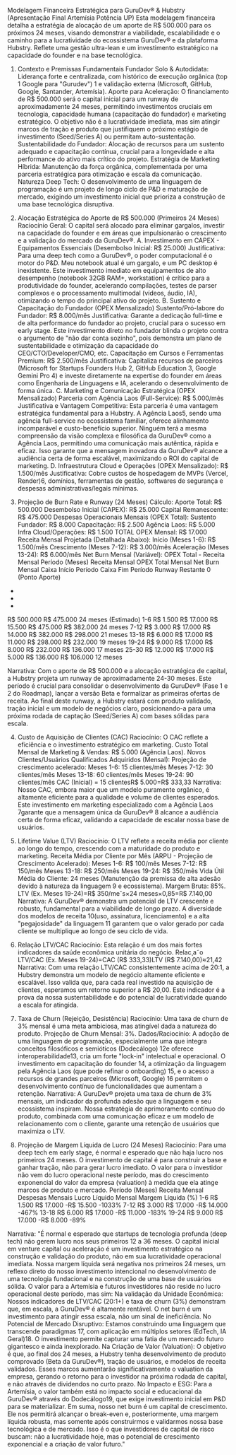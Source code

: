 

Modelagem Financeira Estratégica para GuruDev® & Hubstry (Apresentação Final Artemísia Potência UP)
Esta modelagem financeira detalha a estratégia de alocação de um aporte de R$ 500.000 para os próximos 24 meses, visando demonstrar a viabilidade, escalabilidade e o caminho para a lucratividade do ecossistema GuruDev® e da plataforma Hubstry. Reflete uma gestão ultra-lean e um investimento estratégico na capacidade do founder e na base tecnológica.
1. Contexto e Premissas Fundamentais
Fundador Solo & Autodidata: Liderança forte e centralizada, com histórico de execução orgânica (top 1 Google para "Gurudev") 1 e validação externa (Microsoft, GitHub, Google, Santander, Artemísia).
Aporte para Aceleração: O financiamento de R$ 500.000 será o capital inicial para um runway de aproximadamente 24 meses, permitindo investimentos cruciais em tecnologia, capacidade humana (capacitação do fundador) e marketing estratégico. O objetivo não é a lucratividade imediata, mas sim atingir marcos de tração e produto que justifiquem o próximo estágio de investimento (Seed/Series A) ou permitam auto-sustentação.
Sustentabilidade do Fundador: Alocação de recursos para um sustento adequado e capacitação contínua, crucial para a longevidade e alta performance do ativo mais crítico do projeto.
Estratégia de Marketing Híbrida: Manutenção da força orgânica, complementada por uma parceria estratégica para otimização e escala da comunicação.
Natureza Deep Tech: O desenvolvimento de uma linguagem de programação é um projeto de longo ciclo de P&D e maturação de mercado, exigindo um investimento inicial que prioriza a construção de uma base tecnológica disruptiva.

2. Alocação Estratégica do Aporte de R$ 500.000 (Primeiros 24 Meses)
Raciocínio Geral: O capital será alocado para eliminar gargalos, investir na capacidade do founder e em áreas que impulsionarão o crescimento e a validação do mercado da GuruDev®.
A. Investimento em CAPEX - Equipamentos Essenciais (Desembolso Inicial: R$ 25.000)
Justificativa: Para uma deep tech como a GuruDev®, o poder computacional é o motor do P&D. Meu notebook atual é um gargalo, e um PC desktop é inexistente. Este investimento imediato em equipamentos de alto desempenho (notebook 32GB RAM+, workstation) é crítico para a produtividade do founder, acelerando compilações, testes de parser complexos e o processamento multimodal (vídeos, áudio, IA), otimizando o tempo do principal ativo do projeto.
B. Sustento e Capacitação do Fundador (OPEX Mensalizado)
Sustento/Pró-labore do Fundador: R$ 8.000/mês
Justificativa: Garante a dedicação full-time e de alta performance do fundador ao projeto, crucial para o sucesso em early stage. Este investimento direto no fundador blinda o projeto contra o argumento de "não dar conta sozinho", pois demonstra um plano de sustentabilidade e otimização da capacidade do CEO/CTO/Developer/CMO, etc.
Capacitação em Cursos e Ferramentas Premium: R$ 2.500/mês
Justificativa: Capitaliza recursos de parceiros (Microsoft for Startups Founders Hub 2, GitHub Education 3, Google Gemini Pro 4) e investe diretamente na expertise do founder em áreas como Engenharia de Linguagens e IA, acelerando o desenvolvimento de forma única.
C. Marketing e Comunicação Estratégica (OPEX Mensalizado)
Parceria com Agência Laos (Full-Service): R$ 5.000/mês
Justificativa e Vantagem Competitiva: Esta parceria é uma vantagem estratégica fundamental para a Hubstry. A Agência Laos5, sendo uma agência
full-service no ecossistema familiar, oferece alinhamento incomparável e custo-benefício superior. Ninguém terá a mesma compreensão da visão complexa e filosófica da GuruDev® como a Agência Laos, permitindo uma comunicação mais autêntica, rápida e eficaz. Isso garante que a mensagem inovadora da GuruDev® alcance a audiência certa de forma escalável, maximizando o ROI do capital de marketing.
D. Infraestrutura Cloud e Operações (OPEX Mensalizado): R$ 1.500/mês
Justificativa: Cobre custos de hospedagem de MVPs (Vercel, Render)6, domínios, ferramentas de gestão, softwares de segurança e despesas administrativas/legais mínimas.
3. Projeção de Burn Rate e Runway (24 Meses)
Cálculo:
Aporte Total: R$ 500.000
Desembolso Inicial (CAPEX): R$ 25.000
Capital Remanescente: R$ 475.000
Despesas Operacionais Mensais (OPEX Total):
Sustento Fundador: R$ 8.000
Capacitação: R$ 2.500
Agência Laos: R$ 5.000
Infra Cloud/Operações: R$ 1.500
TOTAL OPEX Mensal: R$ 17.000
Receita Mensal Projetada (Detalhada Abaixo):
Início (Meses 1-6): R$ 1.500/mês
Crescimento (Meses 7-12): R$ 3.000/mês
Aceleração (Meses 13-24): R$ 6.000/mês
Net Burn Mensal (Variável): OPEX Total - Receita Mensal
Período (Meses)
Receita Mensal
OPEX Total Mensal
Net Burn Mensal
Caixa Início Período
Caixa Fim Período
Runway Restante
0 (Ponto Aporte)
-
-
-
R$ 500.000
R$ 475.000
24 meses (Estimado)
1-6
R$ 1.500
R$ 17.000
R$ 15.500
R$ 475.000
R$ 382.000
24 meses
7-12
R$ 3.000
R$ 17.000
R$ 14.000
R$ 382.000
R$ 298.000
21 meses
13-18
R$ 6.000
R$ 17.000
R$ 11.000
R$ 298.000
R$ 232.000
19 meses
19-24
R$ 9.000
R$ 17.000
R$ 8.000
R$ 232.000
R$ 136.000
17 meses
25-30
R$ 12.000
R$ 17.000
R$ 5.000
R$ 136.000
R$ 106.000
12 meses

Narrativa: Com o aporte de R$ 500.000 e a alocação estratégica de capital, a Hubstry projeta um runway de aproximadamente 24-30 meses. Este período é crucial para consolidar o desenvolvimento da GuruDev® (Fase 1 e 2 do Roadmap), lançar a versão Beta e formalizar as primeiras ofertas de receita. Ao final deste runway, a Hubstry estará com produto validado, tração inicial e um modelo de negócios claro, posicionando-a para uma próxima rodada de captação (Seed/Series A) com bases sólidas para escala.

4. Custo de Aquisição de Clientes (CAC)
Raciocínio:
O CAC reflete a eficiência e o investimento estratégico em marketing.
Custo Total Mensal de Marketing & Vendas: R$ 5.000 (Agência Laos).
Novos Clientes/Usuários Qualificados Adquiridos (Mensal): Projeção de crescimento acelerado:
Meses 1-6: 15 clientes/mês
Meses 7-12: 30 clientes/mês
Meses 13-18: 60 clientes/mês
Meses 19-24: 90 clientes/mês
CAC (Inicial) = 15 clientesR$ 5.000​=R$ 333,33
Narrativa: Nosso CAC, embora maior que um modelo puramente orgânico, é altamente eficiente para a qualidade e volume de clientes esperados. Este investimento em marketing especializado com a Agência Laos 7garante que a mensagem única da GuruDev® 8 alcance a audiência certa de forma eficaz, validando a capacidade de escalar nossa base de usuários.

5. Lifetime Value (LTV)
Raciocínio:
O LTV reflete a receita média por cliente ao longo do tempo, crescendo com a maturidade do produto e marketing.
Receita Média por Cliente por Mês (ARPU - Projeção de Crescimento Acelerado):
Meses 1-6: R$ 100/mês
Meses 7-12: R$ 150/mês
Meses 13-18: R$ 250/mês
Meses 19-24: R$ 350/mês
Vida Útil Média do Cliente: 24 meses (Manutenção da premissa de alta adesão devido à natureza da linguagem 9 e ecossistema).
Margem Bruta: 85%.
LTV (Ex. Meses 19-24)=R$ 350/meˆs×24 meses×0,85=R$ 7.140,00
Narrativa: A GuruDev® demonstra um potencial de LTV crescente e robusto, fundamental para a viabilidade de longo prazo. A diversidade dos modelos de receita 10(uso, assinatura, licenciamento) e a alta "pegajosidade" da linguagem 11 garantem que o valor gerado por cada cliente se multiplique ao longo de seu ciclo de vida.

6. Relação LTV/CAC
Raciocínio:
Esta relação é um dos mais fortes indicadores da saúde econômica unitária do negócio.
Relac¸​a˜o LTV/CAC (Ex. Meses 19-24)=CAC (R$ 333,33)LTV (R$ 7.140,00)​≈21,42
Narrativa: Com uma relação LTV/CAC consistentemente acima de 20:1, a Hubstry demonstra um modelo de negócio altamente eficiente e escalável. Isso valida que, para cada real investido na aquisição de clientes, esperamos um retorno superior a R$ 20,00. Este indicador é a prova da nossa sustentabilidade e do potencial de lucratividade quando a escala for atingida.

7. Taxa de Churn (Rejeição, Desistência)
Raciocínio:
Uma taxa de churn de 3% mensal é uma meta ambiciosa, mas atingível dada a natureza do produto.
Projeção de Churn Mensal: 3%.
Dados/Raciocínio: A adoção de uma linguagem de programação, especialmente uma que integra conceitos filosóficos e semióticos (Dodecálogo) 12e oferece interoperabilidade13, cria um forte "lock-in" intelectual e operacional. O investimento em capacitação do founder 14, a otimização da linguagem pela Agência Laos (que pode refinar o onboarding) 15, e o acesso a recursos de grandes parceiros (Microsoft, Google) 16 permitem o desenvolvimento contínuo de funcionalidades que aumentam a retenção.
Narrativa: A GuruDev® projeta uma taxa de churn de 3% mensais, um indicador da profunda adesão que a linguagem e seu ecossistema inspiram. Nossa estratégia de aprimoramento contínuo do produto, combinada com uma comunicação eficaz e um modelo de relacionamento com o cliente, garante uma retenção de usuários que maximiza o LTV.

8. Projeção de Margem Líquida de Lucro (24 Meses)
Raciocínio:
Para uma deep tech em early stage, é normal e esperado que não haja lucro nos primeiros 24 meses. O investimento de capital é para construir a base e ganhar tração, não para gerar lucro imediato. O valor para o investidor não vem do lucro operacional neste período, mas do crescimento exponencial do valor da empresa (valuation) à medida que ela atinge marcos de produto e mercado.
Período (Meses)
Receita Mensal
Despesas Mensais
Lucro Líquido Mensal
Margem Líquida (%)
1-6
R$ 1.500
R$ 17.000
-R$ 15.500
-1033%
7-12
R$ 3.000
R$ 17.000
-R$ 14.000
-467%
13-18
R$ 6.000
R$ 17.000
-R$ 11.000
-183%
19-24
R$ 9.000
R$ 17.000
-R$ 8.000
-89%

Narrativa:
"É normal e esperado que startups de tecnologia profunda (deep tech) não gerem lucro nos seus primeiros 12 a 36 meses. O capital inicial em venture capital ou aceleração é um investimento estratégico na construção e validação do produto, não em sua lucratividade operacional imediata.
Nossa margem líquida será negativa nos primeiros 24 meses, um reflexo direto do nosso investimento intencional no desenvolvimento de uma tecnologia fundacional e na construção de uma base de usuários sólida. O valor para a Artemísia e futuros investidores não reside no lucro operacional deste período, mas sim:
Na validação da Unidade Econômica: Nossos indicadores de LTV/CAC (20:1+) e taxa de churn (3%) demonstram que, em escala, a GuruDev® é altamente rentável. O net burn é um investimento para atingir essa escala, não um sinal de ineficiência.
No Potencial de Mercado Disruptivo: Estamos construindo uma linguagem que transcende paradigmas 17, com aplicação em múltiplos setores (EdTech, IA Geral)18. O investimento permite capturar uma fatia de um mercado futuro gigantesco e ainda inexplorado.
Na Criação de Valor (Valuation): O objetivo é que, ao final dos 24 meses, a Hubstry tenha desenvolvimento de produto comprovado (Beta da GuruDev®), tração de usuários, e modelos de receita validados. Esses marcos aumentarão significativamente o valuation da empresa, gerando o retorno para o investidor na próxima rodada de capital, e não através de dividendos no curto prazo.
No Impacto e ESG: Para a Artemísia, o valor também está no impacto social e educacional da GuruDev® através do Dodecálogo19, que exige investimento inicial em P&D para se materializar.
Em suma, nosso net burn é um capital de crescimento. Ele nos permitirá alcançar o break-even e, posteriormente, uma margem líquida robusta, mas somente após construirmos e validarmos nossa base tecnológica e de mercado. Isso é o que investidores de capital de risco buscam: não a lucratividade hoje, mas o potencial de crescimento exponencial e a criação de valor futuro."


